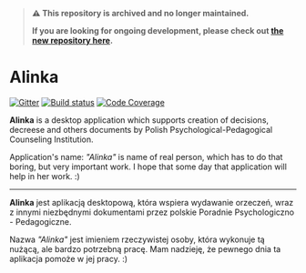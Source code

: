> **⚠️ This repository is archived and no longer maintained.**
>
> **If you are looking for ongoing development, please check out [the new repository here](https://github.com/CodeForPoznan/alinka-pyside).**

# Alinka

[![Gitter](https://badges.gitter.im/CodeForPoznan/alinka.svg)](https://gitter.im/CodeForPoznan/alinka?utm_source=badge&utm_medium=badge&utm_campaign=pr-badge)
[![Build status](https://ci.appveyor.com/api/projects/status/wni572yaaumueoo8/branch/master?svg=true)](https://ci.appveyor.com/project/CodeForPoznanBot/alinka-tkinter/branch/master)
[![Code Coverage](https://codecov.io/gh/CodeForPoznan/alinka/coverage.svg)](https://codecov.io/gh/CodeForPoznan/alinka)


**Alinka** is a desktop application which supports creation of decisions, decreese and others documents by Polish Psychological-Pedagogical Counseling Institution.

Application's name: *"Alinka"* is name of real person, which has to do that boring, but very important work. I hope that some day that application will help in her work. :)

---

**Alinka** jest aplikacją desktopową, która wspiera wydawanie orzeczeń, wraz z innymi niezbędnymi dokumentami przez polskie Poradnie Psychologiczno - Pedagogiczne. 

Nazwa *"Alinka"* jest imieniem rzeczywistej osoby, która wykonuje tą nużącą, ale bardzo potrzebną pracę. Mam nadzieję, że pewnego dnia ta aplikacja pomoże w jej pracy. :)
